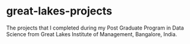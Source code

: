 # great-lakes-projects
The projects that I completed during my Post Graduate Program in Data Science from Great Lakes Institute of Management, Bangalore, India.
